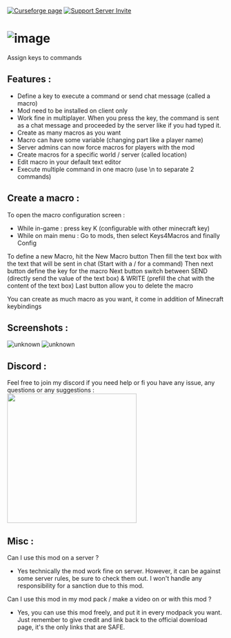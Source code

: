 [![Curseforge page](http://cf.way2muchnoise.eu/title/348754_Download_now!.svg?badge_style=flat)](https://www.curseforge.com/minecraft/mc-mods/keys4macros)
[![Support Server Invite](https://img.shields.io/discord/586261375970574406.svg?color=7289da&label=Discord%20Support%20Server&logo=discord&style=flat-square)](https://discord.gg/rzzd76c)
# ![image](https://user-images.githubusercontent.com/35769613/113513508-66e09b80-956a-11eb-90a9-280172115cbf.png)
Assign keys to commands

## Features :
- Define a key to execute a command or send chat message (called a macro)
- Mod need to be installed on client only
- Work fine in multiplayer. When you press the key, the command is sent as a chat message and proceeded by the server like if you had typed it.
- Create as many macros as you want
- Macro can have some variable (changing part like a player name)
- Server admins can now force macros for players with the mod
- Create macros for a specific world / server (called location)
- Edit macro in your default text editor
- Execute multiple command in one macro (use \n to separate 2 commands)

## Create a macro :
To open the macro configuration screen :
 - While in-game : press key K (configurable with other minecraft key)
 - While on main menu : Go to mods, then select Keys4Macros and finally Config
 
To define a new Macro, hit the New Macro button
Then fill the text box with the text that will be sent in chat (Start with a / for a command)
Then next button define the key for the macro
Next button switch between SEND (directly send the value of the text box) & WRITE (prefill the chat with the content of the text box)
Last button allow you to delete the macro

You can create as much macro as you want, it come in addition of Minecraft keybindings

## Screenshots :
![unknown](https://user-images.githubusercontent.com/35769613/153196480-1d0bdd2a-5263-4d46-b4d9-632093084e41.png)
![unknown](https://user-images.githubusercontent.com/35769613/153196502-242d9ffb-0bfd-4ccb-9419-37a1ff26c566.png)

## Discord :
Feel free to join my discord if you need help or fi you have any issue, any questions or any suggestions :
<a href="https://discord.gg/rzzd76c"><img src="https://media.discordapp.net/attachments/500369676090736652/882314410947932160/Discord-LogoWordmark-Color.png" width=300></a>

## Misc :
Can I use this mod on a server ? 
- Yes technically the mod work fine on server. However, it can be against some server rules, be sure to check them out. I won't handle any responsibility for a sanction due to this mod.  

Can I use this mod in my mod pack / make a video on or with this mod ?
- Yes, you can use this mod freely, and put it in every modpack you want. Just remember to give credit and link back to the official download page, it's the only links that are SAFE.
